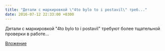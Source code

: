 ```yaml
---
title: "Детали с маркировкой \"4to bylo to i postavil\" треб..."
date: 2016-07-12 22:33:00 +0300
---
```


Детали с маркировкой "4to bylo to i postavil" требуют более тщательной проверки в работе...

[Вложение](/assets/vk_photos/2/QFNYlofi3RQ.jpg)
